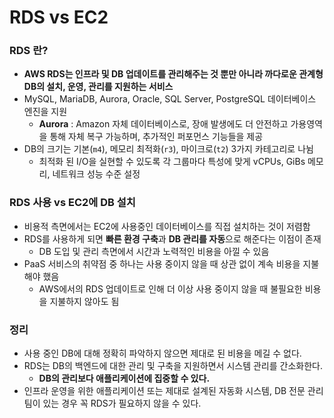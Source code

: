 # RDS vs EC2
### RDS 란?
* **AWS RDS는 인프라 및 DB 업데이트를 관리해주는 것 뿐만 아니라 까다로운 관계형 DB의 설치, 운영, 관리를 지원하는 서비스**
* MySQL, MariaDB, Aurora, Oracle, SQL Server, PostgreSQL 데이터베이스 엔진을 지원
  * **Aurora** : Amazon 자체 데이터베이스로, 장애 발생에도 더 안전하고 가용영역을 통해 자체 복구 가능하며, 추가적인 퍼포먼스 기능들을 제공 
* DB의 크기는 기본(`m4`), 메모리 최적화(`r3`), 마이크로(`t2`) 3가지 카테고리로 나뉨
  * 최적화 된 I/O을 실현할 수 있도록 각 그룹마다 특성에 맞게 vCPUs, GiBs 메모리, 네트워크 성능 수준 설정
### RDS 사용 vs EC2에 DB 설치
* 비용적 측면에서는 EC2에 사용중인 데이터베이스를 직접 설치하는 것이 저렴함
* RDS를 사용하게 되면 **빠른 환경 구축**과 **DB 관리를 자동**으로 해준다는 이점이 존재
  * DB 도입 및 관리 측면에서 시간과 노력적인 비용을 아낄 수 있음
* PaaS 서비스의 취약점 중 하나는 사용 중이지 않을 때 상관 없이 계속 비용을 지불해야 했음
  * AWS에서의 RDS 업데이트로 인해 더 이상 사용 중이지 않을 때 불필요한 비용을 지불하지 않아도 됨 
### 정리
* 사용 중인 DB에 대해 정확히 파악하지 않으면 제대로 된 비용을 메길 수 없다.
* RDS는 DB의 백엔드에 대한 관리 및 구축을 지원하면서 시스템 관리를 간소화한다.
  * **DB의 관리보다 애플리케이션에 집중할 수 있다.**
* 인프라 운영을 위한 애플리케이션 또는 제대로 설계된 자동화 시스템, DB 전문 관리팀이 있는 경우 꼭 RDS가 필요하지 않을 수 있다.
